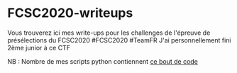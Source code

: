 # FCSC2020-writeups
Vous trouverez ici mes write-ups pour les challenges de l'épreuve de présélections du FCSC2020 \#FCSC2020 \#TeamFR
J'ai personnellement fini 2ème junior à ce CTF

NB : Nombre de mes scripts python contiennent [ce bout de code](https://gist.github.com/leonjza/f35a7252babdf77c8421)